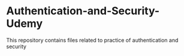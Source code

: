# Authentication-and-Security-Udemy
This repository contains files related to practice of authentication and security
